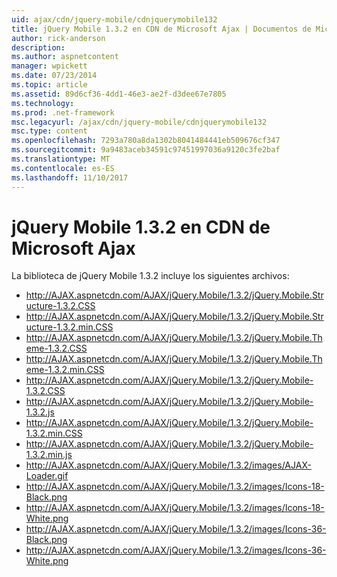 ```yaml
---
uid: ajax/cdn/jquery-mobile/cdnjquerymobile132
title: jQuery Mobile 1.3.2 en CDN de Microsoft Ajax | Documentos de Microsoft
author: rick-anderson
description: 
ms.author: aspnetcontent
manager: wpickett
ms.date: 07/23/2014
ms.topic: article
ms.assetid: 89d6cf36-4dd1-46e3-ae2f-d3dee67e7805
ms.technology: 
ms.prod: .net-framework
msc.legacyurl: /ajax/cdn/jquery-mobile/cdnjquerymobile132
msc.type: content
ms.openlocfilehash: 7293a780a8da1302b8041484441eb509676cf347
ms.sourcegitcommit: 9a9483aceb34591c97451997036a9120c3fe2baf
ms.translationtype: MT
ms.contentlocale: es-ES
ms.lasthandoff: 11/10/2017
---
```

<a name="jquery-mobile-132-on-the-microsoft-ajax-cdn"></a>jQuery Mobile 1.3.2 en CDN de Microsoft Ajax
====================
La biblioteca de jQuery Mobile 1.3.2 incluye los siguientes archivos:

- http://AJAX.aspnetcdn.com/AJAX/jQuery.Mobile/1.3.2/jQuery.Mobile.Structure-1.3.2.CSS
- http://AJAX.aspnetcdn.com/AJAX/jQuery.Mobile/1.3.2/jQuery.Mobile.Structure-1.3.2.min.CSS
- http://AJAX.aspnetcdn.com/AJAX/jQuery.Mobile/1.3.2/jQuery.Mobile.Theme-1.3.2.CSS
- http://AJAX.aspnetcdn.com/AJAX/jQuery.Mobile/1.3.2/jQuery.Mobile.Theme-1.3.2.min.CSS
- http://AJAX.aspnetcdn.com/AJAX/jQuery.Mobile/1.3.2/jQuery.Mobile-1.3.2.CSS
- http://AJAX.aspnetcdn.com/AJAX/jQuery.Mobile/1.3.2/jQuery.Mobile-1.3.2.js
- http://AJAX.aspnetcdn.com/AJAX/jQuery.Mobile/1.3.2/jQuery.Mobile-1.3.2.min.CSS
- http://AJAX.aspnetcdn.com/AJAX/jQuery.Mobile/1.3.2/jQuery.Mobile-1.3.2.min.js
- http://AJAX.aspnetcdn.com/AJAX/jQuery.Mobile/1.3.2/images/AJAX-Loader.gif
- http://AJAX.aspnetcdn.com/AJAX/jQuery.Mobile/1.3.2/images/Icons-18-Black.png
- http://AJAX.aspnetcdn.com/AJAX/jQuery.Mobile/1.3.2/images/Icons-18-White.png
- http://AJAX.aspnetcdn.com/AJAX/jQuery.Mobile/1.3.2/images/Icons-36-Black.png
- http://AJAX.aspnetcdn.com/AJAX/jQuery.Mobile/1.3.2/images/Icons-36-White.png

